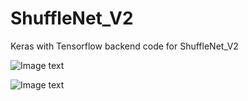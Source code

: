 # ShuffleNet_V2
Keras with Tensorflow backend code for ShuffleNet_V2

![Image text](http://raw.github.com/xingshulicc/ShuffleNet_V2/master/shufflenet_v2/block_building.png)


![Image text](http://raw.github.com/xingshulicc/ShuffleNet_V2/master/shufflenet_v2/overall_architecture.png)
